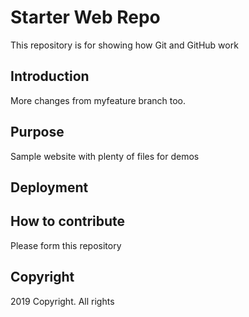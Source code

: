 # Starter Web Repo

This repository is for showing how Git and GitHub work

## Introduction

More changes from myfeature branch too.

## Purpose

Sample website with plenty of files for demos

## Deployment

## How to contribute
Please form this repository

## Copyright

2019 Copyright. All rights

